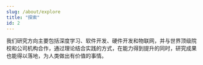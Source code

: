 ```yaml
---
slug: /about/explore
title: "探索"
id: 2
---
```


我们研究方向主要包括深度学习、软件开发、硬件开发和物联网，并与世界顶级院校和公司机构合作，通过理论结合实践的方式，在能力得到提升的同时，研究成果也能得以落地，为人类做出有价值的事情。

